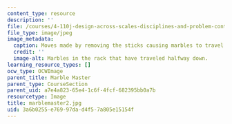 ```yaml
---
content_type: resource
description: ''
file: /courses/4-110j-design-across-scales-disciplines-and-problem-contexts-spring-2013/3a6b0255e76997dad4f57a805e15154f_marblemaster2.jpg
file_type: image/jpeg
image_metadata:
  caption: Moves made by removing the sticks causing marbles to travel downward.
  credit: ''
  image-alt: Marbles in the rack that have traveled halfway down.
learning_resource_types: []
ocw_type: OCWImage
parent_title: Marble Master
parent_type: CourseSection
parent_uid: a7e4a823-65e4-1c6f-4fcf-682395bb0a7b
resourcetype: Image
title: marblemaster2.jpg
uid: 3a6b0255-e769-97da-d4f5-7a805e15154f
---
```

